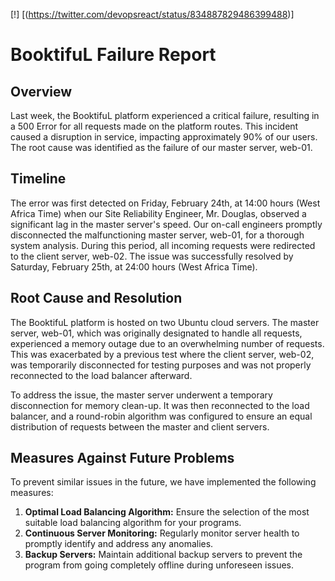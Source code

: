 [!] [(https://twitter.com/devopsreact/status/834887829486399488)]
# BooktifuL Failure Report

## Overview
Last week, the BooktifuL platform experienced a critical failure, resulting in a 500 Error for all requests made on the platform routes. This incident caused a disruption in service, impacting approximately 90% of our users. The root cause was identified as the failure of our master server, web-01.

## Timeline
The error was first detected on Friday, February 24th, at 14:00 hours (West Africa Time) when our Site Reliability Engineer, Mr. Douglas, observed a significant lag in the master server's speed. Our on-call engineers promptly disconnected the malfunctioning master server, web-01, for a thorough system analysis. During this period, all incoming requests were redirected to the client server, web-02. The issue was successfully resolved by Saturday, February 25th, at 24:00 hours (West Africa Time).

## Root Cause and Resolution
The BooktifuL platform is hosted on two Ubuntu cloud servers. The master server, web-01, which was originally designated to handle all requests, experienced a memory outage due to an overwhelming number of requests. This was exacerbated by a previous test where the client server, web-02, was temporarily disconnected for testing purposes and was not properly reconnected to the load balancer afterward.

To address the issue, the master server underwent a temporary disconnection for memory clean-up. It was then reconnected to the load balancer, and a round-robin algorithm was configured to ensure an equal distribution of requests between the master and client servers.

## Measures Against Future Problems
To prevent similar issues in the future, we have implemented the following measures:

1. **Optimal Load Balancing Algorithm:** Ensure the selection of the most suitable load balancing algorithm for your programs.
2. **Continuous Server Monitoring:** Regularly monitor server health to promptly identify and address any anomalies.
3. **Backup Servers:** Maintain additional backup servers to prevent the program from going completely offline during unforeseen issues.
